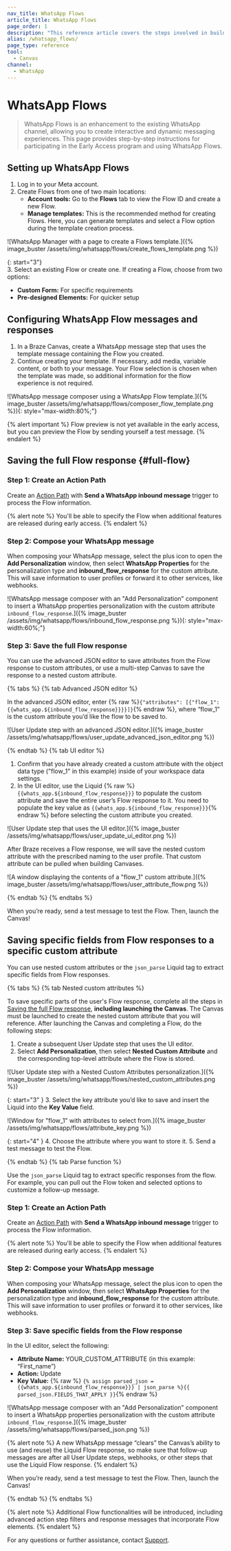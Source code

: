```yaml
---
nav_title: WhatsApp Flows
article_title: WhatsApp Flows
page_order: 1
description: "This reference article covers the steps involved in building out and creating a WhatsApp Flows message."
alias: /whatsapp_flows/
page_type: reference
tool:
  - Canvas
channel:
  - WhatsApp
---
```


# WhatsApp Flows

> WhatsApp Flows is an enhancement to the existing WhatsApp channel, allowing you to create interactive and dynamic messaging experiences. This page provides step-by-step instructions for participating in the Early Access program and using WhatsApp Flows.

## Setting up WhatsApp Flows

1. Log in to your Meta account.
2. Create Flows from one of two main locations:
    - **Account tools:** Go to the **Flows** tab to view the Flow ID and create a new Flow.
    - **Manage templates:** This is the recommended method for creating Flows. Here, you can generate templates and select a Flow option during the template creation process.

![WhatsApp Manager with a page to create a Flows template.]({% image_buster /assets/img/whatsapp/flows/create_flows_template.png %})

{: start="3"}  
3. Select an existing Flow or create one. If creating a Flow, choose from two options:
  - **Custom Form:** For specific requirements
  - **Pre-designed Elements:** For quicker setup

## Configuring WhatsApp Flow messages and responses

1. In a Braze Canvas, create a WhatsApp message step that uses the template message containing the Flow you created.
2. Continue creating your template. If necessary, add media, variable content, or both to your message. Your Flow selection is chosen when the template was made, so additional information for the flow experience is not required.

![WhatsApp message composer using a WhatsApp Flow template.]({% image_buster /assets/img/whatsapp/flows/composer_flow_template.png %}){: style="max-width:80%;"}

{% alert important %}
Flow preview is not yet available in the early access, but you can preview the Flow by sending yourself a test message. 
{% endalert %}

## Saving the full Flow response {#full-flow}

### Step 1: Create an Action Path

Create an [Action Path]({{site.baseurl}}/user_guide/engagement_tools/canvas/canvas_components/action_paths/) with **Send a WhatsApp inbound message** trigger to process the Flow information.

{% alert note %}
You'll be able to specify the Flow when additional features are released during early access. 
{% endalert %}

### Step 2: Compose your WhatsApp message

When composing your WhatsApp message, select the plus icon to open the **Add Personalization** window, then select **WhatsApp Properties** for the personalization type and **inbound_flow_response** for the custom attribute. This will save information to user profiles or forward it to other services, like webhooks.

![WhatsApp message composer with an "Add Personalization" component to insert a WhatsApp properties personalization with the custom attribute `inbound_flow_response`.]({% image_buster /assets/img/whatsapp/flows/inbound_flow_response.png %}){: style="max-width:60%;"}

### Step 3: Save the full Flow response

You can use the advanced JSON editor to save attributes from the Flow response to custom attributes, or use a multi-step Canvas to save the response to a nested custom attribute. 

{% tabs %}
{% tab Advanced JSON editor %}

In the advanced JSON editor, enter {% raw %}`{"attributes": [{"flow_1": {{whats_app.${inbound_flow_response}}}}]}`{% endraw %}, where “flow_1” is the custom attribute you’d like the flow to be saved to.

![User Update step with an advanced JSON editor.]({% image_buster /assets/img/whatsapp/flows/user_update_advanced_json_editor.png %})

{% endtab %}
{% tab UI editor %}

1. Confirm that you have already created a custom attribute with the object data type ("flow_1" in this example) inside of your workspace data settings.
2. In the UI editor, use the Liquid {% raw %}```{{whats_app.${inbound_flow_response}}}``` to populate the custom attribute and save the entire user’s Flow response to it. You need to populate the key value as ```{{whats_app.${inbound_flow_response}}}```{% endraw %} before selecting the custom attribute you created.

![User Update step that uses the UI editor.]({% image_buster /assets/img/whatsapp/flows/user_update_ui_editor.png %})

After Braze receives a Flow response, we will save the nested custom attribute with the prescribed naming to the user profile. That custom attribute can be pulled when building Canvases. 

![A window displaying the contents of a "flow_1" custom attribute.]({% image_buster /assets/img/whatsapp/flows/user_attribute_flow.png %})

{% endtab %}
{% endtabs %}

When you’re ready, send a test message to test the Flow. Then, launch the Canvas!

## Saving specific fields from Flow responses to a specific custom attribute 

You can use nested custom attributes or the `json_parse` Liquid tag to extract specific fields from Flow responses.

{% tabs %}
{% tab Nested custom attributes %}

To save specific parts of the user's Flow response, complete all the steps in [Saving the full Flow response](#full-flow), **including launching the Canvas**. The Canvas must be launched to create the nested custom attribute that you will reference. After launching the Canvas and completing a Flow, do the following steps:

1. Create a subsequent User Update step that uses the UI editor.
2. Select **Add Personalization**, then select **Nested Custom Attribute** and the corresponding top-level attribute where the Flow is stored.  

![User Update step with a Nested Custom Attributes personalization.]({% image_buster /assets/img/whatsapp/flows/nested_custom_attributes.png %})

{: start="3" }
3. Select the key attribute you’d like to save and insert the Liquid into the **Key Value** field.

![Window for "flow_1" with attributes to select from.]({% image_buster /assets/img/whatsapp/flows/attribute_key.png %})

{: start="4" }
4. Choose the attribute where you want to store it.
5. Send a test message to test the Flow.

{% endtab %}
{% tab Parse function %}

Use the `json_parse` Liquid tag to extract specific responses from the flow. For example, you can pull out the Flow token and selected options to customize a follow-up message.

### Step 1: Create an Action Path

Create an [Action Path]({{site.baseurl}}/user_guide/engagement_tools/canvas/canvas_components/action_paths/) with **Send a WhatsApp inbound message** trigger to process the Flow information.

{% alert note %}
You'll be able to specify the Flow when additional features are released during early access. 
{% endalert %}

### Step 2: Compose your WhatsApp message

When composing your WhatsApp message, select the plus icon to open the **Add Personalization** window, then select **WhatsApp Properties** for the personalization type and **inbound_flow_response** for the custom attribute. This will save information to user profiles or forward it to other services, like webhooks.

### Step 3: Save specific fields from the Flow response

In the UI editor, select the following: 

- **Attribute Name:** YOUR_CUSTOM_ATTRIBUTE (in this example: “First_name”)
- **Action:** Update
- **Key Value:** {% raw %} ```{% assign parsed_json = {{whats_app.${inbound_flow_response}}} | json_parse %}{{ parsed_json.FIELDS_THAT_APPLY }}```{% endraw %}

![WhatsApp message composer with an "Add Personalization" component to insert a WhatsApp properties personalization with the custom attribute `inbound_flow_response`.]({% image_buster /assets/img/whatsapp/flows/parsed_json.png %})

{% alert note %}
A new WhatsApp message “clears” the Canvas’s ability to use (and reuse) the Liquid Flow response, so make sure that follow-up messages are after all User Update steps, webhooks, or other steps that use the Liquid Flow response. 
{% endalert %}

When you’re ready, send a test message to test the Flow. Then, launch the Canvas!

{% endtab %}
{% endtabs %}

{% alert note %}
Additional Flow functionalities will be introduced, including advanced action step filters and response messages that incorporate Flow elements.
{% endalert %}

For any questions or further assistance, contact [Support]({{site.baseurl}}/braze_support/).